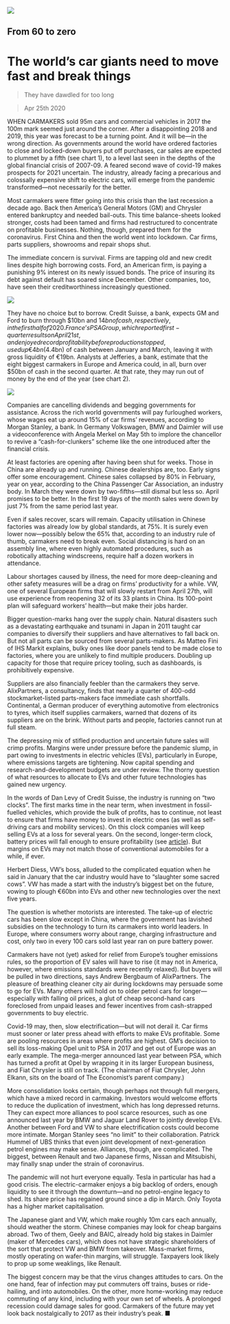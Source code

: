 ![](./images/20200425_BBP001_1.jpg)

## From 60 to zero

# The world’s car giants need to move fast and break things

> They have dawdled for too long

> Apr 25th 2020

WHEN CARMAKERS sold 95m cars and commercial vehicles in 2017 the 100m mark seemed just around the corner. After a disappointing 2018 and 2019, this year was forecast to be a turning point. And it will be—in the wrong direction. As governments around the world have ordered factories to close and locked-down buyers put off purchases, car sales are expected to plummet by a fifth (see chart 1), to a level last seen in the depths of the global financial crisis of 2007-09. A feared second wave of covid-19 makes prospects for 2021 uncertain. The industry, already facing a precarious and colossally expensive shift to electric cars, will emerge from the pandemic transformed—not necessarily for the better.

Most carmakers were fitter going into this crisis than the last recession a decade ago. Back then America’s General Motors (GM) and Chrysler entered bankruptcy and needed bail-outs. This time balance-sheets looked stronger, costs had been tamed and firms had restructured to concentrate on profitable businesses. Nothing, though, prepared them for the coronavirus. First China and then the world went into lockdown. Car firms, parts suppliers, showrooms and repair shops shut.

The immediate concern is survival. Firms are tapping old and new credit lines despite high borrowing costs. Ford, an American firm, is paying a punishing 9% interest on its newly issued bonds. The price of insuring its debt against default has soared since December. Other companies, too, have seen their creditworthiness increasingly questioned.

![](./images/20200425_BBC326_0.png)

They have no choice but to borrow. Credit Suisse, a bank, expects GM and Ford to burn through $10bn and $14bn of cash, respectively, in the first half of 2020. France’s PSA Group, which reported first-quarter results on April 21st, and enjoyed record profitability before production stopped, used up €4bn ($4.4bn) of cash between January and March, leaving it with gross liquidity of €19bn. Analysts at Jefferies, a bank, estimate that the eight biggest carmakers in Europe and America could, in all, burn over $50bn of cash in the second quarter. At that rate, they may run out of money by the end of the year (see chart 2).

![](./images/20200425_BBC325_0.png)

Companies are cancelling dividends and begging governments for assistance. Across the rich world governments will pay furloughed workers, whose wages eat up around 15% of car firms’ revenues, according to Morgan Stanley, a bank. In Germany Volkswagen, BMW and Daimler will use a videoconference with Angela Merkel on May 5th to implore the chancellor to revive a “cash-for-clunkers” scheme like the one introduced after the financial crisis.

At least factories are opening after having been shut for weeks. Those in China are already up and running. Chinese dealerships are, too. Early signs offer some encouragement. Chinese sales collapsed by 80% in February, year on year, according to the China Passenger Car Association, an industry body. In March they were down by two-fifths—still dismal but less so. April promises to be better. In the first 19 days of the month sales were down by just 7% from the same period last year.



Even if sales recover, scars will remain. Capacity utilisation in Chinese factories was already low by global standards, at 75%. It is surely even lower now—possibly below the 65% that, according to an industry rule of thumb, carmakers need to break even. Social distancing is hard on an assembly line, where even highly automated procedures, such as robotically attaching windscreens, require half a dozen workers in attendance.

Labour shortages caused by illness, the need for more deep-cleaning and other safety measures will be a drag on firms’ productivity for a while. VW, one of several European firms that will slowly restart from April 27th, will use experience from reopening 32 of its 33 plants in China. Its 100-point plan will safeguard workers’ health—but make their jobs harder.

Bigger question-marks hang over the supply chain. Natural disasters such as a devastating earthquake and tsunami in Japan in 2011 taught car companies to diversify their suppliers and have alternatives to fall back on. But not all parts can be sourced from several parts-makers. As Matteo Fini of IHS Markit explains, bulky ones like door panels tend to be made close to factories, where you are unlikely to find multiple producers. Doubling up capacity for those that require pricey tooling, such as dashboards, is prohibitively expensive.

Suppliers are also financially feebler than the carmakers they serve. AlixPartners, a consultancy, finds that nearly a quarter of 400-odd stockmarket-listed parts-makers face immediate cash shortfalls. Continental, a German producer of everything automotive from electronics to tyres, which itself supplies carmakers, warned that dozens of its suppliers are on the brink. Without parts and people, factories cannot run at full steam.

The depressing mix of stifled production and uncertain future sales will crimp profits. Margins were under pressure before the pandemic slump, in part owing to investments in electric vehicles (EVs), particularly in Europe, where emissions targets are tightening. Now capital spending and research-and-development budgets are under review. The thorny question of what resources to allocate to EVs and other future technologies has gained new urgency.

In the words of Dan Levy of Credit Suisse, the industry is running on “two clocks”. The first marks time in the near term, when investment in fossil-fuelled vehicles, which provide the bulk of profits, has to continue, not least to ensure that firms have money to invest in electric ones (as well as self-driving cars and mobility services). On this clock companies will keep selling EVs at a loss for several years. On the second, longer-term clock, battery prices will fall enough to ensure profitability (see [article](https://www.economist.com//briefing/2020/04/25/lithium-remains-the-car-battery-material-of-choice)). But margins on EVs may not match those of conventional automobiles for a while, if ever.

Herbert Diess, VW’s boss, alluded to the complicated equation when he said in January that the car industry would have to “slaughter some sacred cows”. VW has made a start with the industry’s biggest bet on the future, vowing to plough €60bn into EVs and other new technologies over the next five years.

The question is whether motorists are interested. The take-up of electric cars has been slow except in China, where the government has lavished subsidies on the technology to turn its carmakers into world leaders. In Europe, where consumers worry about range, charging infrastructure and cost, only two in every 100 cars sold last year ran on pure battery power.

Carmakers have not (yet) asked for relief from Europe’s tougher emissions rules, so the proportion of EV sales will have to rise (it may not in America, however, where emissions standards were recently relaxed). But buyers will be pulled in two directions, says Andrew Bergbaum of AlixPartners. The pleasure of breathing cleaner city air during lockdowns may persuade some to go for EVs. Many others will hold on to older petrol cars for longer—especially with falling oil prices, a glut of cheap second-hand cars foreclosed from unpaid leases and fewer incentives from cash-strapped governments to buy electric.

Covid-19 may, then, slow electrification—but will not derail it. Car firms must sooner or later press ahead with efforts to make EVs profitable. Some are pooling resources in areas where profits are highest. GM’s decision to sell its loss-making Opel unit to PSA in 2017 and get out of Europe was an early example. The mega-merger announced last year between PSA, which has turned a profit at Opel by wrapping it in its larger European business, and Fiat Chrysler is still on track. (The chairman of Fiat Chrysler, John Elkann, sits on the board of The Economist’s parent company.)

More consolidation looks certain, though perhaps not through full mergers, which have a mixed record in carmaking. Investors would welcome efforts to reduce the duplication of investment, which has long depressed returns. They can expect more alliances to pool scarce resources, such as one announced last year by BMW and Jaguar Land Rover to jointly develop EVs. Another between Ford and VW to share electrification costs could become more intimate. Morgan Stanley sees “no limit” to their collaboration. Patrick Hummel of UBS thinks that even joint development of next-generation petrol engines may make sense. Alliances, though, are complicated. The biggest, between Renault and two Japanese firms, Nissan and Mitsubishi, may finally snap under the strain of coronavirus.

The pandemic will not hurt everyone equally. Tesla in particular has had a good crisis. The electric-carmaker enjoys a big backlog of orders, enough liquidity to see it through the downturn—and no petrol-engine legacy to shed. Its share price has regained ground since a dip in March. Only Toyota has a higher market capitalisation.

The Japanese giant and VW, which make roughly 10m cars each annually, should weather the storm. Chinese companies may look for cheap bargains abroad. Two of them, Geely and BAIC, already hold big stakes in Daimler (maker of Mercedes cars), which does not have strategic shareholders of the sort that protect VW and BMW from takeover. Mass-market firms, mostly operating on wafer-thin margins, will struggle. Taxpayers look likely to prop up some weaklings, like Renault.

The biggest concern may be that the virus changes attitudes to cars. On the one hand, fear of infection may put commuters off trains, buses or ride-hailing, and into automobiles. On the other, more home-working may reduce commuting of any kind, including with your own set of wheels. A prolonged recession could damage sales for good. Carmakers of the future may yet look back nostalgically to 2017 as their industry’s peak. ■